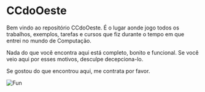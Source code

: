 # CCdoOeste

Bem vindo ao repositório CCdoOeste. É o lugar aonde jogo todos os trabalhos, exemplos, tarefas e cursos que fiz durante o tempo em que entrei no mundo de Computação.

Nada do que você encontra aqui está completo, bonito e funcional. Se você veio aqui por esses motivos, desculpe decepciona-lo.

Se gostou do que encontrou aqui, me contrata por favor.

![Fun](https://i.redd.it/xom3zkoofna51.png)